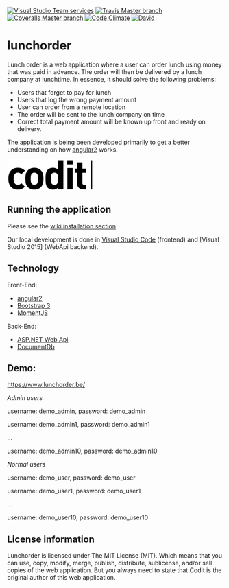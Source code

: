 [![Visual Studio Team services](https://img.shields.io/vso/build/codit/af04086b-9d24-45cd-a1e6-8b7b65149a98/172.svg?maxAge=2592000?style=flat-square)]()
[![Travis Master branch](https://img.shields.io/travis/CoditEU/lunchorder/master.svg?maxAge=2592000?style=flat-square)](https://travis-ci.org/CoditEU/lunchorder)
[![Coveralls Master branch](https://img.shields.io/coveralls/CoditEU/lunchorder/master.svg?maxAge=2592000?style=flat-square)](https://coveralls.io/github/CoditEU/lunchorder)
[![Code Climate](https://img.shields.io/codeclimate/github/CoditEU/lunchorder.svg?maxAge=2592000?style=flat-square)](https://codeclimate.com/github/CoditEU/lunchorder)
[![David](https://img.shields.io/david/CoditEU/lunchorder.svg?maxAge=2592000?style=flat-square)](https://david-dm.org/CoditEU/lunchorder)

# lunchorder
Lunch order is a web application where a user can order lunch using money that was paid in advance. The order will then be delivered by a lunch company at lunchtime.
In essence, it should solve the following problems:
- Users that forget to pay for lunch
- Users that log the wrong payment amount
- User can order from a remote location
- The order will be sent to the lunch company on time
- Correct total payment amount will be known up front and ready on delivery.

The application is being been developed primarily to get a better understanding on how [angular2] works.

![Codit](./media/codit.png)

## Running the application
Please see the [wiki installation section]

Our local development is done in [Visual Studio Code] (frontend) and [Visual Studio 2015] (WebApi backend).

## Technology
Front-End:
- [angular2]
- [Bootstrap 3]
- [MomentJS]

Back-End:
- [ASP.NET Web Api]
- [DocumentDb]

## Demo:
https://www.lunchorder.be/ 

_Admin users_

username: demo_admin, password: demo_admin

username: demo_admin1, password: demo_admin1

...

username: demo_admin10, password: demo_admin10

_Normal users_

username: demo_user, password: demo_user

username: demo_user1, password: demo_user1

...

username: demo_user10, password: demo_user10


## License information
Lunchorder is licensed under The MIT License (MIT). Which means that you can use, copy, modify, merge, publish, distribute, sublicense, and/or sell copies of the web application. But you always need to state that Codit is the original author of this web application.

[angular2]: <https://github.com/angular/angular>
[Visual Studio Code]: <https://code.visualstudio.com/>
[DocumentDb]: <https://azure.microsoft.com/en-us/services/documentdb/>
[Bootstrap 3]: <http://getbootstrap.com/>
[MomentJS]: <https://github.com/urish/angular2-moment>
[Sass]: <http://sass-lang.com/>
[ASP.NET Web Api]: <http://www.asp.net/web-api>
[wiki installation section]: <https://github.com/CoditEU/lunchorder/wiki/Installation>
